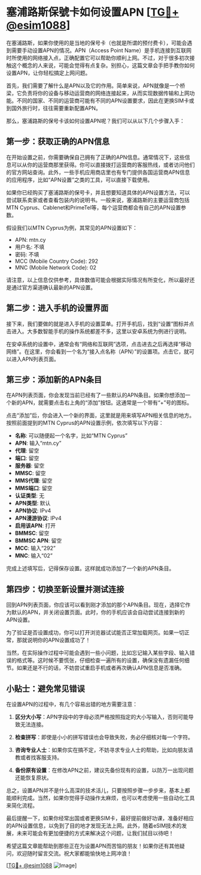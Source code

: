 # 塞浦路斯保號卡如何设置APN [[TG💪+ @esim1088](https://t.me/s/esim1088)]

在塞浦路斯，如果你使用的是当地的保号卡（也就是所谓的预付费卡），可能会遇到需要手动设置APN的情况。APN（Access Point Name）是手机连接到互联网时所使用的网络接入点，正确配置它可以帮助你顺利上网。不过，对于很多初次接触这个概念的人来说，可能会觉得有点复杂。别担心，这篇文章会手把手教你如何设置APN，让你轻松搞定上网问题。

首先，我们需要了解什么是APN以及它的作用。简单来说，APN就像是一个桥梁，它负责将你的设备与移动运营商的网络连接起来，从而实现数据传输和上网功能。不同的国家、不同的运营商可能有不同的APN设置要求，因此在更换SIM卡或到国外旅行时，往往需要重新配置APN。

那么，塞浦路斯的保号卡该如何设置APN呢？我们可以从以下几个步骤入手：

## 第一步：获取正确的APN信息

在开始设置之前，你需要确保自己拥有了正确的APN信息。通常情况下，这些信息可以从你的运营商那里获得。你可以直接拨打运营商的客服热线，或者访问他们的官方网站查询。此外，一些手机应用商店里也有专门提供各国运营商APN信息的应用程序，比如“APN设置”之类的工具，可以直接下载使用。

如果你已经购买了塞浦路斯的保号卡，并且想要知道具体的APN设置方法，可以尝试联系卖家或者查看包装内的说明书。一般来说，塞浦路斯的主要运营商包括MTN Cyprus、Cablenet和PrimeTel等，每个运营商都会有自己的APN设置参数。

假设我们以MTN Cyprus为例，其常见的APN设置如下：
- APN: mtn.cy
- 用户名: 不填
- 密码: 不填
- MCC (Mobile Country Code): 292
- MNC (Mobile Network Code): 02

请注意，以上信息仅供参考，具体数值可能会根据实际情况有所变化，所以最好还是通过官方渠道确认最新的APN设置。

## 第二步：进入手机的设置界面

接下来，我们要做的就是进入手机的设置菜单。打开手机后，找到“设置”图标并点击进入。大多数智能手机的操作系统都差不多，这里以安卓系统为例进行说明。

在安卓系统的设置中，通常会有“网络和互联网”选项，点击进去之后再选择“移动网络”。在这里，你会看到一个名为“接入点名称（APN）”的设置项。点击它，就可以进入APN列表页面。

## 第三步：添加新的APN条目

在APN列表页面，你会发现当前已经有了一些默认的APN条目。如果你想添加一个新的APN，就需要点击右上角的“添加”按钮。这通常是一个带有“+”号的图标。

点击“添加”后，你会进入一个新的界面，这里就是用来填写APN相关信息的地方。按照前面提到的MTN Cyprus的APN设置示例，依次填写以下内容：

- **名称**: 可以随便起一个名字，比如“MTN Cyprus”
- **APN**: 输入“mtn.cy”
- **代理**: 留空
- **端口**: 留空
- **服务器**: 留空
- **MMSC**: 留空
- **MMS代理**: 留空
- **MMS端口**: 留空
- **认证类型**: 无
- **APN类型**: 默认
- **APN协议**: IPv4
- **APN漫游协议**: IPv4
- **启用该APN**: 打开
- **BMMSC**: 留空
- **BMMSC APN**: 留空
- **MCC**: 输入“292”
- **MNC**: 输入“02”

完成上述填写后，记得保存设置。这样就成功添加了一个新的APN条目。

## 第四步：切换至新设置并测试连接

回到APN列表页面，你应该可以看到刚才添加的那个APN条目。现在，选择它作为默认的APN，并关闭设置页面。此时，你的手机应该会自动尝试连接到新的APN设置。

为了验证是否设置成功，你可以打开浏览器试试能否正常加载网页。如果一切正常，那就说明你的APN设置成功了！

当然，在实际操作过程中可能会遇到一些小问题，比如忘记输入某些字段、输入错误的格式等。这时候不要慌张，仔细检查一遍所有的设置，确保没有遗漏任何细节。如果还是不行的话，不妨尝试重启手机或者再次确认APN信息是否准确。

## 小贴士：避免常见错误

在设置APN的过程中，有几个容易出错的地方需要注意：

1. **区分大小写**：APN字段中的字母必须严格按照指定的大小写输入，否则可能导致无法连接。
   
2. **检查拼写**：即使是小小的拼写错误也会导致失败，务必仔细核对每一个字符。

3. **咨询专业人士**：如果你实在搞不定，不妨寻求专业人士的帮助，比如向朋友请教或者找客服支持。

4. **备份原有设置**：在修改APN之前，建议先备份现有的设置，以防万一出现问题还能恢复原状。

总之，设置APN并不是什么高深的技术活儿，只要按照步骤一步步来，基本上都能顺利完成。当然，如果你觉得手动操作太麻烦，也可以考虑使用一些自动化工具来简化流程。

最后提醒一下，如果你经常出国或者更换SIM卡，最好提前做好功课，准备好相应的APN设置信息，以免到了目的地才发现无法上网。此外，随着eSIM技术的发展，未来可能会有更加便捷的方式来解决这个问题，让我们拭目以待吧！

希望这篇文章能帮助到那些正在为设置APN而苦恼的朋友！如果你还有其他疑问，欢迎随时留言交流。祝大家都能愉快地上网冲浪！

[[TG💪+ @esim1088](https://t.me/s/esim1088) ![Image](https://i.postimg.cc/4NQfJmqS/Snipaste-2025-05-13-00-14-12.png)]